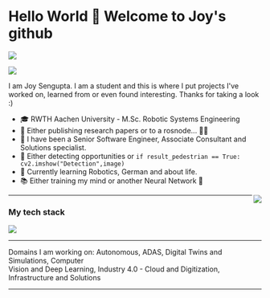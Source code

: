 
# Hello World 👋 Welcome to Joy's github

![](https://github.com/halfrost/halfrost/blob/master/icons/header_.png)

<img src="https://user-images.githubusercontent.com/73097560/115834477-dbab4500-a447-11eb-908a-139a6edaec5c.gif">

I am Joy Sengupta. I am a student and this is where I put projects I've worked on, learned from or even found interesting. Thanks for taking a look :)

* 🎓   RWTH Aachen University - M.Sc. Robotic Systems Engineering
* 📜   Either publishing research papers or to a rosnode... 🤖🔗
* 💼   I have been a Senior Software Engineer, Associate Consultant and Solutions specialist.
* 🧐   Either detecting opportunities or ```if result_pedestrian == True: cv2.imshow("Detection",image)``` 
* 🌱   Currently learning Robotics, German and about life.
* 📚   Either training my mind or another Neural Network 🧠

<p><img align="right" src="https://static.wixstatic.com/media/efcc09_d7489002fb224f668f778a412da97838~mv2.gif" /></p>

---

### My tech stack
<p align="left">
  <a href="https://www.linkedin.com/in/joysengupta/">
    <img src="https://skillicons.dev/icons?i=python,cpp,ros,matlab,postgres,tensorflow,linux,vim,vscode,powershell&perline=6" />
  </a>
</p>

---

Domains I am working on:
Autonomous, ADAS, Digital Twins and Simulations, Computer</br>Vision and Deep Learning, Industry 4.0 - Cloud and Digitization, Infrastructure and Solutions


<!--
**halfrost/halfrost** is a ✨ _special_ ✨ repository because its `README.md` (this file) appears on your GitHub profile.
Here are some ideas to get you started:
- 🔭 I’m currently working on ...
- 🌱 I’m currently learning ...
- 👯 I’m looking to collaborate on ...
- 🤔 I’m looking for help with ...
- 💬 Ask me about ...
- 📫 How to reach me: ...
- 😄 Pronouns: ...
- ⚡ Fun fact: ...
-->

-----




<!--
**joysengupta076/joysengupta076** is a ✨ _special_ ✨ repository because its `README.md` (this file) appears on your GitHub profile.

Here are some ideas to get you started:

- 🔭 I’m currently working on ...
- 🌱 I’m currently learning ...
- 👯 I’m looking to collaborate on ...
- 🤔 I’m looking for help with ...
- 💬 Ask me about ...
- 📫 How to reach me: ...
- 😄 Pronouns: ...
- ⚡ Fun fact: ...
-->

